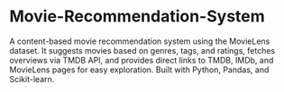 # Movie-Recommendation-System
A content-based movie recommendation system using the MovieLens dataset. It suggests movies based on genres, tags, and ratings, fetches overviews via TMDB API, and provides direct links to TMDB, IMDb, and MovieLens pages for easy exploration. Built with Python, Pandas, and Scikit-learn.
